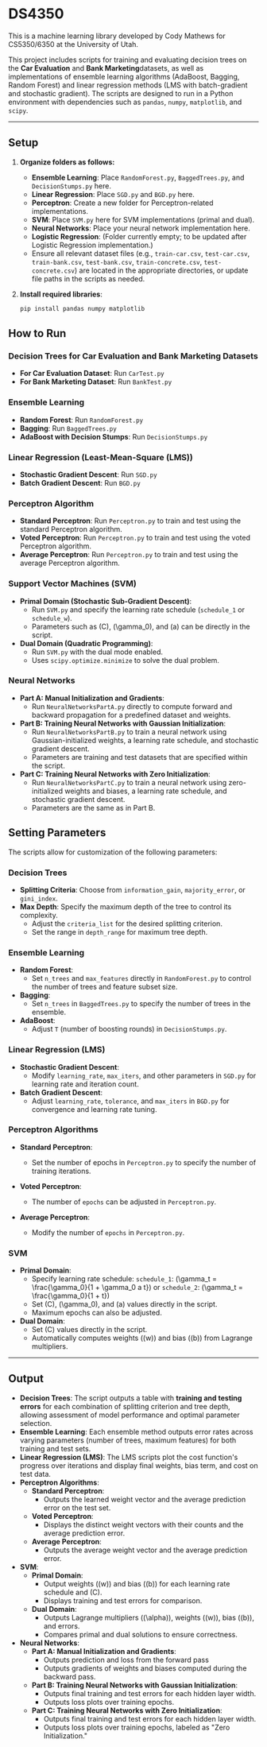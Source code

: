 # DS4350
This is a machine learning library developed by Cody Mathews for CS5350/6350 at the University of Utah.

This project includes scripts for training and evaluating decision trees on the **Car Evaluation** and
**Bank Marketing**datasets, as well as implementations of ensemble learning algorithms (AdaBoost, Bagging,
Random Forest) and linear regression methods (LMS with batch-gradient and stochastic gradient). The scripts are
designed to run in a Python environment with dependencies such as `pandas`, `numpy`, `matplotlib`, and `scipy`.

---

## Setup

1. **Organize folders as follows:**
   - **Ensemble Learning**: Place `RandomForest.py`, `BaggedTrees.py`, and `DecisionStumps.py` here.
   - **Linear Regression**: Place `SGD.py` and `BGD.py` here.
   - **Perceptron**: Create a new folder for Perceptron-related implementations.
   - **SVM**: Place `SVM.py` here for SVM implementations (primal and dual).
   - **Neural Networks**: Place your neural network implementation here.
   - **Logistic Regression**: (Folder currently empty; to be updated after Logistic Regression implementation.)
   - Ensure all relevant dataset files (e.g., `train-car.csv`, `test-car.csv`, `train-bank.csv`, `test-bank.csv`,
   `train-concrete.csv`, `test-concrete.csv`) are located in the appropriate directories, or update file paths in the
   scripts as needed.
   
2. **Install required libraries**:
   ```bash
   pip install pandas numpy matplotlib

## How to Run

### Decision Trees for Car Evaluation and Bank Marketing Datasets
- **For Car Evaluation Dataset**: Run `CarTest.py`
- **For Bank Marketing Dataset**: Run `BankTest.py`

### Ensemble Learning
- **Random Forest**: Run `RandomForest.py`
- **Bagging**: Run `BaggedTrees.py`
- **AdaBoost with Decision Stumps**: Run `DecisionStumps.py`

### Linear Regression (Least-Mean-Square (LMS))
- **Stochastic Gradient Descent**: Run `SGD.py`
- **Batch Gradient Descent**: Run `BGD.py`

### Perceptron Algorithm
- **Standard Perceptron**: Run `Perceptron.py` to train and test using the standard Perceptron algorithm.
- **Voted Perceptron**: Run `Perceptron.py` to train and test using the voted Perceptron algorithm.
- **Average Perceptron**: Run `Perceptron.py` to train and test using the average Perceptron algorithm.

### Support Vector Machines (SVM)
- **Primal Domain (Stochastic Sub-Gradient Descent)**:
  - Run `SVM.py` and specify the learning rate schedule (`schedule_1` or `schedule_w`).
  - Parameters such as \(C\), \(\gamma_0), and \(a\) can be directly in the script.
- **Dual Domain (Quadratic Programming)**:
  - Run `SVM.py` with the dual mode enabled.
  - Uses `scipy.optimize.minimize` to solve the dual problem.

### Neural Networks
- **Part A: Manual Initialization and Gradients**:
  - Run `NeuralNetworksPartA.py` directly to compute forward and backward propagation for a predefined dataset and weights.
- **Part B: Training Neural Networks with Gaussian Initialization**:
  - Run `NeuralNetworksPartB.py` to train a neural network using Gaussian-initialized weights, a learning rate schedule,
  and stochastic gradient descent.
  - Parameters are training and test datasets that are specified within the script.
- **Part C: Training Neural Networks with Zero Initialization**:
  - Run `NeuralNetworksPartC.py` to train a neural network using zero-initialized weights and biases, a learning rate
  schedule, and stochastic gradient descent.
  - Parameters are the same as in Part B.

## Setting Parameters

The scripts allow for customization of the following parameters:

### Decision Trees
- **Splitting Criteria**: Choose from `information_gain`, `majority_error`, or `gini_index`.
- **Max Depth**: Specify the maximum depth of the tree to control its complexity.
  - Adjust the `criteria_list` for the desired splitting criterion.
  - Set the range in `depth_range` for maximum tree depth.

### Ensemble Learning
- **Random Forest**:
  - Set `n_trees` and `max_features` directly in `RandomForest.py` to control the number of trees and feature subset size.
- **Bagging**:
  - Set `n_trees` in `BaggedTrees.py` to specify the number of trees in the ensemble.
- **AdaBoost**:
  - Adjust `T` (number of boosting rounds) in `DecisionStumps.py`.

### Linear Regression (LMS)
- **Stochastic Gradient Descent**:
  - Modify `learning_rate`, `max_iters`, and other parameters in `SGD.py` for learning rate and iteration count.
- **Batch Gradient Descent**:
  - Adjust `learning_rate`, `tolerance`, and `max_iters` in `BGD.py` for convergence and learning rate tuning.

### Perceptron Algorithms
- **Standard Perceptron**:
  - Set the number of epochs in `Perceptron.py` to specify the number of training iterations.

- **Voted Perceptron**:
  - The number of `epochs` can be adjusted in `Perceptron.py`.

- **Average Perceptron**:
  - Modify the number of `epochs` in `Perceptron.py`.

### SVM
- **Primal Domain**:
  - Specify learning rate schedule: `schedule_1`: \(\gamma_t = \frac{\gamma_0}{1 + \gamma_0 a t}\) or `schedule_2`: \(\gamma_t = \frac{\gamma_0}{1 + t}\)
  - Set \(C\), \(\gamma_0\), and \(a\) values directly in the script.
  - Maximum epochs can also be adjusted.
- **Dual Domain**:
  - Set \(C\) values directly in the script.
  - Automatically computes weights (\(w\)) and bias (\(b\)) from Lagrange multipliers.

---

## Output

- **Decision Trees**: The script outputs a table with **training and testing errors** for each combination of splitting criterion and tree depth, allowing assessment of model performance and optimal parameter selection.
- **Ensemble Learning**: Each ensemble method outputs error rates across varying parameters (number of trees, maximum features) for both training and test sets.
- **Linear Regression (LMS)**: The LMS scripts plot the cost function's progress over iterations and display final weights, bias term, and cost on test data.
- **Perceptron Algorithms**:
  - **Standard Perceptron**:
    - Outputs the learned weight vector and the average prediction error on the test set.
  - **Voted Perceptron**:
    - Displays the distinct weight vectors with their counts and the average prediction error.
  - **Average Perceptron**:
    - Outputs the average weight vector and the average prediction error.
- **SVM**:
  - **Primal Domain**:
    - Output weights (\(w\)) and bias (\(b\)) for each learning rate schedule and \(C\).
    - Displays training and test errors for comparison.
  - **Dual Domain**:
    - Outputs Lagrange multipliers (\(\alpha\)), weights (\(w\)), bias (\(b\)), and errors.
    - Compares primal and dual solutions to ensure correctness.
- **Neural Networks**:
  - **Part A: Manual Initialization and Gradients**:
    - Outputs prediction and loss from the forward pass
    - Outputs gradients of weights and biases computed during the backward pass.
  - **Part B: Training Neural Networks with Gaussian Initialization**:
    - Outputs final training and test errors for each hidden layer width.
    - Outputs loss plots over training epochs.
  - **Part C: Training Neural Networks with Zero Initialization**:
    - Outputs final training and test errors for each hidden layer width.
    - Outputs loss plots over training epochs, labeled as "Zero Initialization."